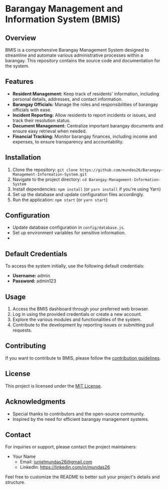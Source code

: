 # Barangay Management and Information System (BMIS)

## Overview

BMIS is a comprehensive Barangay Management System designed to streamline and automate various administrative processes within a barangay. This repository contains the source code and documentation for the system.

## Features

- **Resident Management:** Keep track of residents' information, including personal details, addresses, and contact information.
- **Barangay Officials:** Manage the roles and responsibilities of barangay officials with ease.
- **Incident Reporting:** Allow residents to report incidents or issues, and track their resolution status.
- **Document Management:** Centralize important barangay documents and ensure easy retrieval when needed.
- **Financial Tracking:** Monitor barangay finances, including income and expenses, to ensure transparency and accountability.

## Installation

1. Clone the repository: `git clone https://github.com/mundas26/Barangay-Management-Information-System.git`
2. Navigate to the project directory: `cd Barangay-Management-Information-System`
3. Install dependencies: `npm install` (or `yarn install` if you're using Yarn)
4. Set up the database and update configuration files accordingly.
5. Run the application: `npm start` (or `yarn start`)

## Configuration

- Update database configuration in `config/database.js`.
- Set up environment variables for sensitive information.
- 
## Default Credentials

To access the system initially, use the following default credentials:

- **Username:** admin
- **Password:** admin123

## Usage

1. Access the BMIS dashboard through your preferred web browser.
2. Log in using the provided credentials or create a new account.
3. Explore the various modules and functionalities of the system.
4. Contribute to the development by reporting issues or submitting pull requests.

## Contributing

If you want to contribute to BMIS, please follow the [contribution guidelines](CONTRIBUTING.md).

## License

This project is licensed under the [MIT License](LICENSE.md).

## Acknowledgments

- Special thanks to contributors and the open-source community.
- Inspired by the need for efficient barangay management systems.

## Contact

For inquiries or support, please contact the project maintainers:

- Your Name
  - Email: junielmundas26@gmail.com
  - LinkedIn: https://linkedin.com/in/mundas26

Feel free to customize the README to better suit your project's details and structure.
